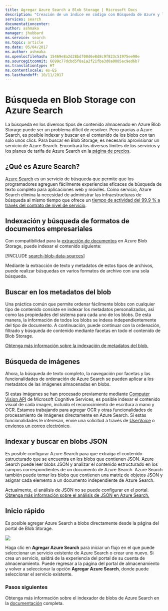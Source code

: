 ```yaml
---
title: Agregar Azure Search a Blob Storage | Microsoft Docs
description: "Creación de un índice en código con Búsqueda de Azure y la API de REST de HTTP."
services: search
documentationcenter: 
author: ashmaka
manager: jhubbard
ms.service: search
ms.topic: article
ms.date: 05/04/2017
ms.author: ashmaka
ms.openlocfilehash: 15469e8a2d28bdf00d6e8d8c9f823c51975ee90e
ms.sourcegitcommit: 6699c77dcbd5f8a1a2f21fba3d0a0005ac9ed6b7
ms.translationtype: HT
ms.contentlocale: es-ES
ms.lasthandoff: 10/11/2017
---
```

# <a name="searching-blob-storage-with-azure-search"></a>Búsqueda en Blob Storage con Azure Search

La búsqueda en los diversos tipos de contenido almacenado en Azure Blob Storage puede ser un problema difícil de resolver. Pero gracias a Azure Search, es posible indexar y buscar en el contenido de los blobs con tan solo unos clics. Para buscar en Blob Storage, es necesario aprovisionar un servicio de Azure Search. Encontrará los diversos límites de los servicios y los planes de tarifa de Azure Search en la [página de precios](https://aka.ms/azspricing).

## <a name="what-is-azure-search"></a>¿Qué es Azure Search?
[Azure Search](https://aka.ms/whatisazsearch) es un servicio de búsqueda que permite que los programadores agreguen fácilmente experiencias eficaces de búsqueda de texto completo para aplicaciones web y móviles. Como servicio, Azure Search elimina la necesidad de administrar las infraestructuras de búsqueda al mismo tiempo que ofrece un [tiempo de actividad del 99,9 % a través del contrato de nivel de servicio](https://aka.ms/azuresearchsla).

## <a name="index-and-search-enterprise-document-formats"></a>Indexación y búsqueda de formatos de documentos empresariales
Con compatibilidad para la [extracción de documentos](https://aka.ms/azsblobindexer) en Azure Blob Storage, puede indexar el contenido siguiente:

[!INCLUDE [search-blob-data-sources](../../includes/search-blob-data-sources.md)]

Mediante la extracción de texto y metadatos de estos tipos de archivos, puede realizar búsquedas en varios formatos de archivo con una sola búsqueda. 

## <a name="search-through-your-blob-metadata"></a>Buscar en los metadatos del blob
Una práctica común que permite ordenar fácilmente blobs con cualquier tipo de contenido consiste en indexar los metadatos personalizados, así como las propiedades del sistema para cada uno de los blobs. De esta manera, la información de todos los blobs se indexa independientemente del tipo de documento. A continuación, puede continuar con la ordenación, filtrado y búsqueda de contenido mediante facetas en todo el contenido de Blob Storage.

[Obtenga más información sobre la indexación de metadatos del blob.](https://aka.ms/azsblobmetadataindexing)

## <a name="image-search"></a>Búsqueda de imágenes
Ahora, la búsqueda de texto completo, la navegación por facetas y las funcionalidades de ordenación de Azure Search se pueden aplicar a los metadatos de las imágenes almacenadas en blobs.

Si estas imágenes se han procesado previamente mediante [Computer Vision API](https://www.microsoft.com/cognitive-services/computer-vision-api) de Microsoft Cognitive Services, es posible indexar el contenido visual de cada imagen, incluido el reconocimiento de escritura a mano y OCR. Estamos trabajando para agregar OCR y otras funcionalidades de procesamiento de imágenes directamente en Azure Search. Si estas funcionalidades le interesan, envíe una solicitud a través de [UserVoice](https://aka.ms/azsuv) o [envíenos un correo electrónico](mailto:azscustquestions@microsoft.com).

## <a name="index-and-search-through-json-blobs"></a>Indexar y buscar en blobs JSON
Es posible configurar Azure Search para que extraiga el contenido estructurado que se encuentra en los blobs que contienen JSON. Azure Search puede leer blobs JSON y analizar el contenido estructurado en los campos correspondientes de un documento de Azure Search. Azure Search también puede tomar los blobs que contienen una matriz de objetos JSON y asignar cada elemento a un documento independiente de Azure Search.

Actualmente, el análisis de JSON no se puede configurar en el portal. [Obtenga más información sobre el análisis de JSON en Azure Search.](https://aka.ms/azsjsonblobindexing)

## <a name="quick-start"></a>Inicio rápido
Es posible agregar Azure Search a blobs directamente desde la página del portal de Blob Storage.

![](./media/search-blob-storage-integration/blob-blade.png)

Haga clic en **Agregar Azure Search** para iniciar un flujo en el que puede seleccionar un servicio existente de Azure Search o crear uno nuevo. Si crea un servicio, saldrá de la experiencia del portal de su cuenta de almacenamiento. Puede regresar a la página del portal de almacenamiento y volver a seleccionar la opción **Agregar Azure Search**, donde puede seleccionar el servicio existente.

### <a name="next-steps"></a>Pasos siguientes
Obtenga más información sobre el indexador de blobs de Azure Search en la [documentación](https://aka.ms/azsblobindexer) completa.
